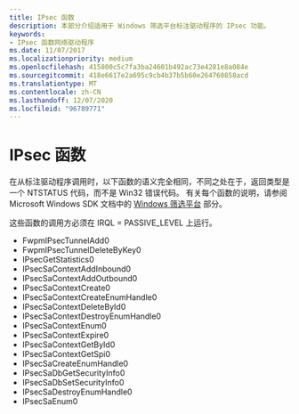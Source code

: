 ```yaml
---
title: IPsec 函数
description: 本部分介绍适用于 Windows 筛选平台标注驱动程序的 IPsec 功能。
keywords:
- IPsec 函数网络驱动程序
ms.date: 11/07/2017
ms.localizationpriority: medium
ms.openlocfilehash: 415800c5c7fa3ba24601b492ac73e4281e8a084e
ms.sourcegitcommit: 418e6617e2a695c9cb4b37b5b60e264760858acd
ms.translationtype: MT
ms.contentlocale: zh-CN
ms.lasthandoff: 12/07/2020
ms.locfileid: "96789771"
---
```

# <a name="ipsec-functions"></a>IPsec 函数

在从标注驱动程序调用时，以下函数的语义完全相同，不同之处在于，返回类型是一个 NTSTATUS 代码，而不是 Win32 错误代码。 有关每个函数的说明，请参阅 Microsoft Windows SDK 文档中的 [Windows 筛选平台](/windows/win32/fwp/windows-filtering-platform-start-page) 部分。

这些函数的调用方必须在 IRQL = PASSIVE_LEVEL 上运行。

- FwpmIPsecTunnelAdd0
- FwpmIPsecTunnelDeleteByKey0
- IPsecGetStatistics0
- IPsecSaContextAddInbound0
- IPsecSaContextAddOutbound0
- IPsecSaContextCreate0
- IPsecSaContextCreateEnumHandle0
- IPsecSaContextDeleteById0
- IPsecSaContextDestroyEnumHandle0
- IPsecSaContextEnum0
- IPsecSaContextExpire0
- IPsecSaContextGetById0
- IPsecSaContextGetSpi0
- IPsecSaCreateEnumHandle0
- IPsecSaDbGetSecurityInfo0
- IPsecSaDbSetSecurityInfo0
- IPsecSaDestroyEnumHandle0
- IPsecSaEnum0
